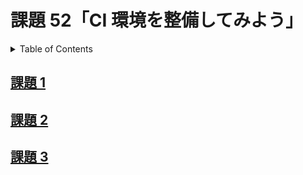 # 課題 52「CI 環境を整備してみよう」

<!-- START doctoc generated TOC please keep comment here to allow auto update -->
<!-- DON'T EDIT THIS SECTION, INSTEAD RE-RUN doctoc TO UPDATE -->
<details>
<summary>Table of Contents</summary>

- [課題 1](#%E8%AA%B2%E9%A1%8C-1)
- [課題 2](#%E8%AA%B2%E9%A1%8C-2)
- [課題 3](#%E8%AA%B2%E9%A1%8C-3)

</details>
<!-- END doctoc generated TOC please keep comment here to allow auto update -->

## [課題 1](./task_1)

## [課題 2](./task_2)

## [課題 3](./task_3)
